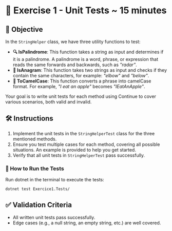 # 📝 Exercise 1 - Unit Tests ~ 15 minutes

## 🎯 Objective
In the `StringHelper` class, we have three utility functions to test:

- **🔍 IsPalindrome**: This function takes a string as input and determines if it is a palindrome. A palindrome is a word, phrase, or expression that reads the same forwards and backwards, such as _"radar"_.
- **🔄 IsAnagram**: This function takes two strings as input and checks if they contain the same characters, for example: _"elbow"_ and _"below"_.
- **🐪 ToCamelCase**: This function converts a phrase into camelCase format. For example, _"I eat an apple"_ becomes _"IEatAnApple"_.

Your goal is to write unit tests for each method using Continue to cover various scenarios, both valid and invalid.

## 🛠️ Instructions

1. Implement the unit tests in the `StringHelperTest` class for the three mentioned methods.
2. Ensure you test multiple cases for each method, covering all possible situations. An example is provided to help you get started.
3. Verify that all unit tests in `StringHelperTest` pass successfully.

### 🚀 How to Run the Tests
Run dotnet in the terminal to execute the tests:

```bash
dotnet test Exercice1.Tests/
```

## ✅ Validation Criteria
- All written unit tests pass successfully.
- Edge cases (e.g., a null string, an empty string, etc.) are well covered.
